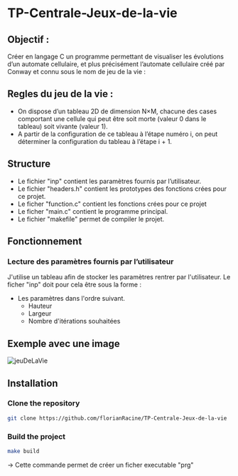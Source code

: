 # TP-Centrale-Jeux-de-la-vie

## Objectif : 

Créer en langage C un programme permettant de visualiser les évolutions d’un automate cellulaire, et plus précisément l’automate cellulaire créé par Conway et connu sous le nom de jeu de la vie :

## Regles du jeu de la vie :

* On dispose d’un tableau 2D de dimension N×M, chacune des cases comportant une cellule qui peut être
soit morte (valeur 0 dans le tableau) soit vivante (valeur 1).
* A partir de la configuration de ce tableau à l’étape numéro i, on peut déterminer la configuration du tableau à l’étape i + 1.

## Structure

* Le fichier "inp" contient les paramètres fournis par l’utilisateur.
* Le fichier "headers.h" contient les prototypes des fonctions crées pour ce projet.
* Le ficher "function.c" contient les fonctions crées pour ce projet
* Le ficher "main.c" contient le programme principal.
* Le fichier "makefile" permet de compiler le projet.

## Fonctionnement

### Lecture des paramètres fournis par l’utilisateur

J'utilise un tableau afin de stocker les paramètres rentrer par l'utilisateur.
Le ficher "inp" doit pour cela être sous la forme :
* Les paramètres dans l'ordre suivant.
  * Hauteur
  * Largeur
  * Nombre d'itérations souhaitées

## Exemple avec une image

![jeuDeLaVie](https://user-images.githubusercontent.com/103432737/231217365-00ea03d0-cf1b-42de-9188-3509d17584be.png)


## Installation

### Clone the repository

```bash
git clone https://github.com/florianRacine/TP-Centrale-Jeux-de-la-vie
```

### Build the project

```bash
make build
```
-> Cette commande permet de créer un ficher executable "prg"
